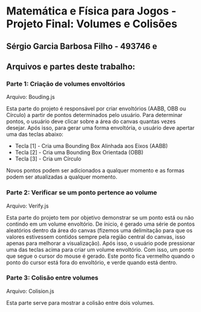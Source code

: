 # Matemática e Física para Jogos - Projeto Final: Volumes e Colisões 
## Sérgio Garcia Barbosa Filho - 493746 e 

## Arquivos e partes deste trabalho:

### Parte 1: Criação de volumes envoltórios
Arquivo: Bouding.js

Esta parte do projeto é responsável por criar envoltórios (AABB, OBB ou Círculo) a partir de pontos determinados pelo usuário.
Para determinar pontos, o usuário deve clicar sobre a área do canvas quantas vezes desejar. Após isso, para gerar uma forma envoltória, o usuário deve apertar uma das teclas abaixo:
- Tecla [1] - Cria uma Bounding Box Alinhada aos Eixos (AABB)
- Tecla [2] - Cria uma Bounding Box Orientada (OBB)
- Tecla [3] - Cria um Círculo

Novos pontos podem ser adicionados a qualquer momento e as formas podem ser atualizadas a qualquer momento.

### Parte 2: Verificar se um ponto pertence ao volume
Arquivo: Verify.js

Esta parte do projeto tem por objetivo demonstrar se um ponto está ou não contindo em um volume envoltório.
De ínicio, é gerado uma série de pontos aleatórios dentro da área do canvas (fizemos uma delimitação para que os valores estivessem contidos sempre pela região central do canvas, isso apenas para melhorar a visualização).
Após isso, o usuário pode pressionar uma das teclas acima para criar um volume envoltório. Com isso, um ponto que segue o cursor do mouse é gerado. Este ponto fica vermelho quando o ponto do cursor está fora do envoltório, e verde quando está dentro.

### Parte 3: Colisão entre volumes
Arquivo: Colision.js

Esta parte serve para mostrar a colisão entre dois volumes.
